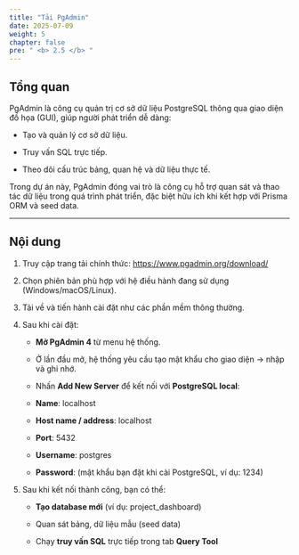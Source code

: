 ```yaml
---
title: "Tải PgAdmin"
date: 2025-07-09
weight: 5
chapter: false
pre: " <b> 2.5 </b> "
---
```


## Tổng quan

PgAdmin là công cụ quản trị cơ sở dữ liệu PostgreSQL thông qua giao diện đồ họa (GUI), giúp người phát triển dễ dàng:

- Tạo và quản lý cơ sở dữ liệu.

- Truy vấn SQL trực tiếp.

- Theo dõi cấu trúc bảng, quan hệ và dữ liệu thực tế.

Trong dự án này, PgAdmin đóng vai trò là công cụ hỗ trợ quan sát và thao tác dữ liệu trong quá trình phát triển, đặc biệt hữu ích khi kết hợp với Prisma ORM và seed data.

---

## Nội dung

1. Truy cập trang tải chính thức: https://www.pgadmin.org/download/

2. Chọn phiên bản phù hợp với hệ điều hành đang sử dụng (Windows/macOS/Linux).

3. Tải về và tiến hành cài đặt như các phần mềm thông thường.

4. Sau khi cài đặt:

   - **Mở PgAdmin 4** từ menu hệ thống.

   - Ở lần đầu mở, hệ thống yêu cầu tạo mật khẩu cho giao diện → nhập và ghi nhớ.

   - Nhấn **Add New Server** để kết nối với **PostgreSQL local**:

   - **Name**: localhost

   - **Host name / address**: localhost

   - **Port**: 5432

   - **Username**: postgres

   - **Password**: (mật khẩu bạn đặt khi cài PostgreSQL, ví dụ: 1234)

5. Sau khi kết nối thành công, bạn có thể:

   - **Tạo database mới** (ví dụ: project_dashboard)

   - Quan sát bảng, dữ liệu mẫu (seed data)

   - Chạy **truy vấn SQL** trực tiếp trong tab **Query Tool**
